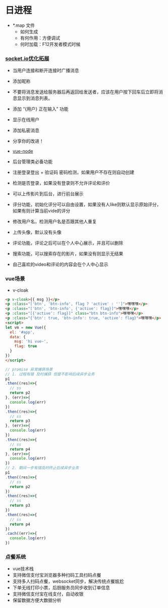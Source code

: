 # 日进程
- *.map 文件
  - 如何生成
  - 有何作用：方便调试
  - 何时加载：F12开发者模式时候  

### [socket.io优化拓展](https://www.w3cschool.cn/socket/socket-ulbj2eii.html)
- 当用户连接和断开连接时广播消息
- 添加昵称
- 不要将消息发送给服务器后再返回给发送者，应该在用户按下回车后立即将消息显示到消息列表。
- 添加 “{用户} 正在输入” 功能
- 显示在线用户
- 添加私密消息
- 分享你的改进！


- [vue-node](http://www.wclimb.site/2017/09/08/%E4%BD%BF%E7%94%A8-Vue2-js-Node-js-%E6%90%AD%E5%BB%BA%E4%B8%80%E4%B8%AA%E5%B0%8F%E5%9E%8B%E7%9A%84%E5%85%A8%E6%A0%88%E9%A1%B9%E7%9B%AE/)
- 后台管理类必备功能
- 注册登录登出 + 验证码 密码检测，如果用户不存在则自动创建
- 检测是否登录，如果没有登录则不允许评论和评价
- 可以上传影片到后台，进行前台展示
- 评分功能，初始化评分可以自由设置，如果没有人like则默认显示原始评分，如果有则计算当前vide的评分
- 修改用户名，检测用户名是否跟其他人重复
- 上传头像，默认没有头像
- 评论功能，评论之后可以在个人中心展示，并且可以删除
- 搜索功能，可以搜索存在的影片，如果没有则显示无结果
- 自己喜欢的video和评论的内容会在个人中心显示

### vue场景
- v-cloak
```html
<p v-cloak>{{ msg }}</p>
<p :class="['btn', 'btn-info', flag ? 'active' : '']">嘿嘿嘿</p>
<p :class="['btn', 'btn-info', {'active': flag}]">嘿嘿嘿</p>
<p :class="[{'active': flag}]" class="btn btn-info">嘿嘿嘿</p>
<p :class="{'btn': true, 'btn-info': true, 'active': flag}">嘿嘿嘿</p>
<script>
let vm = new Vue({
  el: '#app',
  data: {
    msg: 'hi vue~',
    flag: true
  }
})
</script>
```
```js
// promise 异常捕获场景
// 1. 过程有错 及时捕获 但是不影响后续异步业务
p1
.then((res)=>{
  // ss
  return p2
}, (err)=>{
  console.log(err)
})
.then((res)=>{
  // ss
  return p3
}, (err)=>{
  console.log(err)
})
.then((res)=>{
  // ss
  return p4
}, (err)=>{
  console.log(err)
})
// 2. 期间一步有错及时终止后续异步业务
p1
.then((res)=>{
  // ss
  return p2
})
.then((res)=>{
  // ss
  return p3
})
.then((res)=>{
  // ss
  return p4
})
.cach((err)=>{
  console.log(err)
})
```


### 点餐系统
- vue技术栈
- 支持微信支付宝浏览器多种扫码工具扫码点餐
- 支持多人扫码点餐，websocket同步，解决传统点餐尴尬
- 下单无线打印小票，后厨服务员同步收到订单信息
- 支持微信支付宝在线支付，自动收银
- 保留数据方便大数据分析